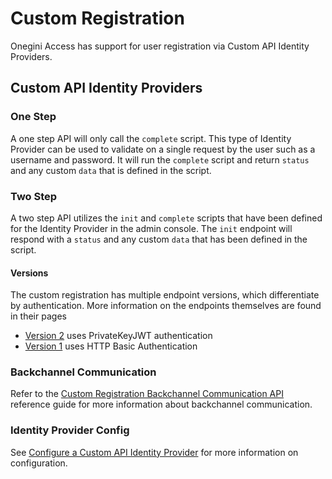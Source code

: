 # Custom Registration

Onegini Access has support for user registration via Custom API Identity Providers.

## Custom API Identity Providers

### One Step

A one step API will only call the `complete` script. This type of Identity Provider can be used to validate on a single request by the user
such as a username and password. It will run the `complete` script and return `status` and any custom `data` that is defined in the script.

### Two Step

A two step API utilizes the `init` and `complete` scripts that have been defined for the Identity Provider in the admin console. The `init`
endpoint will respond with a `status` and any custom `data` that has been defined in the script.

#### Versions

The custom registration has multiple endpoint versions, which differentiate by authentication.
More information on the endpoints themselves are found in their pages

* [Version 2](../../api-reference/custom-registration/custom-registration-v2.md) uses PrivateKeyJWT authentication
* [Version 1](../../api-reference/custom-registration/custom-registration-v1.md) uses HTTP Basic Authentication

### Backchannel Communication

Refer to the [Custom Registration Backchannel Communication API](../../api-reference/custom-registration/backchannel-custom-registration.md)
reference guide for more information about backchannel communication.

### Identity Provider Config

See [Configure a Custom API Identity Provider](../general-app-config/identity-providers/identity-providers.md#configure-a-custom-api-identity-provider)
for
more information on configuration.
